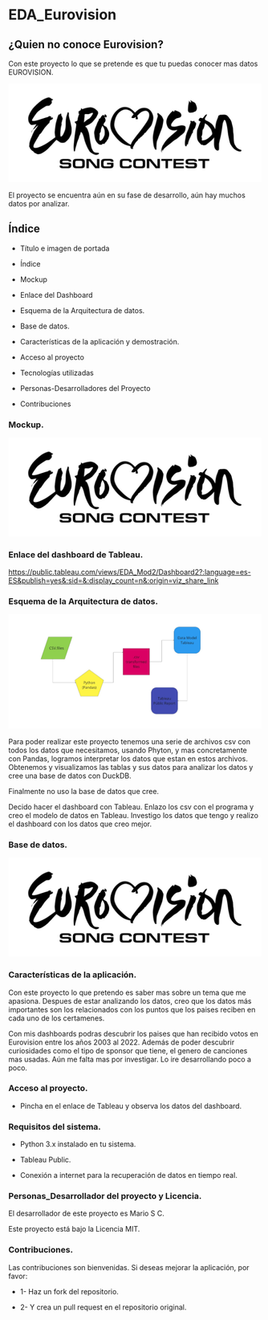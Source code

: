 # EDA_Eurovision

## ¿Quien no conoce Eurovision?

Con este proyecto lo que se pretende es que tu puedas conocer mas datos EUROVISION.

![Image](img/Eurovision_Song_Contest_logo.png)

El proyecto se encuentra aún en su fase de desarrollo, aún hay muchos datos por analizar.

## Índice

* Título e imagen de portada

* Índice

* Mockup

* Enlace del Dashboard

* Esquema de la Arquitectura de datos.

* Base de datos.

* Características de la aplicación y demostración.

* Acceso al proyecto

* Tecnologías utilizadas

* Personas-Desarrolladores del Proyecto

* Contribuciones

### Mockup.

![Image](img/Eurovision_Song_Contest_logo.png)

### Enlace del dashboard de Tableau.

https://public.tableau.com/views/EDA_Mod2/Dashboard2?:language=es-ES&publish=yes&:sid=&:display_count=n&:origin=viz_share_link


### Esquema de la Arquitectura de datos.

![Image](img/ARQUITECTURA%20DE%20DATOS.jpg)

Para poder realizar este proyecto tenemos una serie de archivos csv con todos los datos que necesitamos, usando Phyton, y mas concretamente con Pandas, logramos interpretar los datos que estan en estos archivos. Obtenemos y visualizamos las tablas y sus datos para analizar los datos y cree una base de datos con DuckDB. 

Finalmente no uso la base de datos que cree.

Decido hacer el dashboard con Tableau. Enlazo los csv con el programa y creo el modelo de datos en Tableau. Investigo los datos que tengo y realizo el dashboard con los datos que creo mejor.

### Base de datos.

![Image](img/Eurovision_Song_Contest_logo.png)

### Características de la aplicación.

Con este proyecto lo que pretendo es saber mas sobre un tema que me apasiona. Despues de estar analizando los datos, creo que los datos más importantes son los relacionados con los puntos que los paises reciben en cada uno de los certamenes.

Con mis dashboards podras descubrir los paises que han recibido votos en Eurovision entre los años 2003 al 2022. Además de poder descubrir curiosidades como el tipo de sponsor que tiene, el genero de canciones mas usadas. Aún me falta mas por investigar. Lo ire desarrollando poco a poco.

### Acceso al proyecto.

* Pincha en el enlace de Tableau y observa los datos del dashboard.

### Requisitos del sistema.

* Python 3.x instalado en tu sistema.

* Tableau Public.

* Conexión a internet para la recuperación de datos en tiempo real.

### Personas_Desarrollador del proyecto y Licencia.

El desarrollador de este proyecto es Mario S C.

Este proyecto está bajo la Licencia MIT.

### Contribuciones.

Las contribuciones son bienvenidas. Si deseas mejorar la aplicación, por favor:

* 1- Haz un fork del repositorio.

* 2- Y crea un pull request en el repositorio original.


